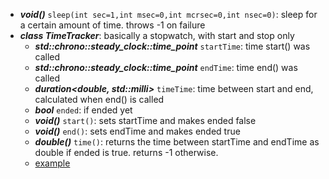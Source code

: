 - ***void()*** `sleep(int sec=1,int msec=0,int mcrsec=0,int nsec=0)`: sleep for a certain amount of time. throws -1 on failure
- ***class TimeTracker***: basically a stopwatch, with start and stop only
  - ***std::chrono::steady_clock::time_point*** `startTime`: time start() was called
  - ***std::chrono::steady_clock::time_point*** `endTime`: time end() was called
  - ***duration\<double, std::milli\>*** `timeTime`: time between start and end, calculated when end() is called
  - ***bool*** `ended`: if ended yet
  - ***void()*** `start()`: sets startTime and makes ended false
  - ***void()*** `end()`: sets endTime and makes ended true
  - ***double()*** `time()`: returns the time between startTime and endTime as double if ended is true. returns -1 otherwise.
  - [example](../examples/spamgame)